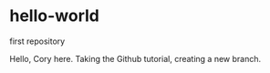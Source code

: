# hello-world
first repository

Hello, Cory here.  Taking the Github tutorial, creating a new branch.  
